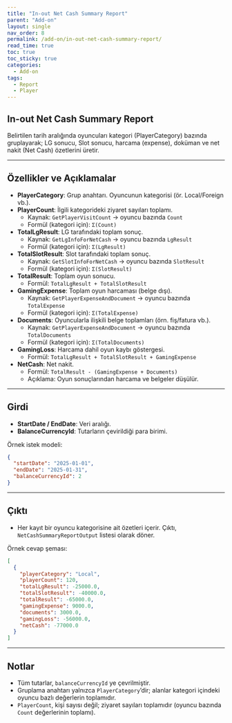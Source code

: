 ```yaml
---
title: "In-out Net Cash Summary Report"
parent: "Add-on"
layout: single
nav_order: 8
permalink: /add-on/in-out-net-cash-summary-report/
read_time: true
toc: true
toc_sticky: true
categories:
  - Add-on
tags:
  - Report
  - Player
---
```


## In-out Net Cash Summary Report

Belirtilen tarih aralığında oyuncuları kategori (PlayerCategory) bazında gruplayarak; LG sonucu, Slot sonucu, harcama (expense), doküman ve net nakit (Net Cash) özetlerini üretir.

---

## Özellikler ve Açıklamalar

- **PlayerCategory**: Grup anahtarı. Oyuncunun kategorisi (ör. Local/Foreign vb.).
- **PlayerCount**: İlgili kategorideki ziyaret sayıları toplamı.
    - Kaynak: `GetPlayerVisitCount` → oyuncu bazında `Count`
    - Formül (kategori için): `Σ(Count)`
- **TotalLgResult**: LG tarafındaki toplam sonuç.
    - Kaynak: `GetLgInfoForNetCash` → oyuncu bazında `LgResult`
    - Formül (kategori için): `Σ(LgResult)`
- **TotalSlotResult**: Slot tarafındaki toplam sonuç.
    - Kaynak: `GetSlotInfoForNetCash` → oyuncu bazında `SlotResult`
    - Formül (kategori için): `Σ(SlotResult)`
- **TotalResult**: Toplam oyun sonucu.
    - Formül: `TotalLgResult + TotalSlotResult`
- **GamingExpense**: Toplam oyun harcaması (belge dışı).
    - Kaynak: `GetPlayerExpenseAndDocument` → oyuncu bazında `TotalExpense`
    - Formül (kategori için): `Σ(TotalExpense)`
- **Documents**: Oyuncularla ilişkili belge toplamları (örn. fiş/fatura vb.).
    - Kaynak: `GetPlayerExpenseAndDocument` → oyuncu bazında `TotalDocuments`
    - Formül (kategori için): `Σ(TotalDocuments)`
- **GamingLoss**: Harcama dahil oyun kaybı göstergesi.
    - Formül: `TotalLgResult + TotalSlotResult + GamingExpense`
- **NetCash**: Net nakit.
    - Formül: `TotalResult - (GamingExpense + Documents)`
    - Açıklama: Oyun sonuçlarından harcama ve belgeler düşülür.

---

## Girdi

- **StartDate / EndDate**: Veri aralığı.
- **BalanceCurrencyId**: Tutarların çevirildiği para birimi.

Örnek istek modeli:

```json
{
  "startDate": "2025-01-01",
  "endDate": "2025-01-31",
  "balanceCurrencyId": 2
}
```

---

## Çıktı

- Her kayıt bir oyuncu kategorisine ait özetleri içerir. Çıktı, `NetCashSummaryReportOutput` listesi olarak döner.

Örnek cevap şeması:

```json
[
  {
    "playerCategory": "Local",
    "playerCount": 120,
    "totalLgResult": -25000.0,
    "totalSlotResult": -40000.0,
    "totalResult": -65000.0,
    "gamingExpense": 9000.0,
    "documents": 3000.0,
    "gamingLoss": -56000.0,
    "netCash": -77000.0
  }
]
```

---

## Notlar

- Tüm tutarlar, `balanceCurrencyId` ye çevrilmiştir.
- Gruplama anahtarı yalnızca `PlayerCategory`’dir; alanlar kategori içindeki oyuncu bazlı değerlerin toplamıdır.
- `PlayerCount`, kişi sayısı değil; ziyaret sayıları toplamıdır (oyuncu bazında `Count` değerlerinin toplamı).